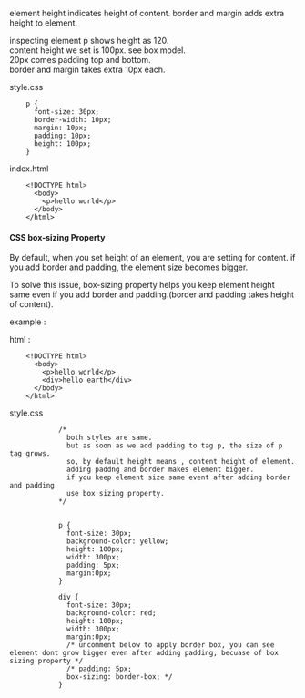 element height indicates height of content. border and margin adds extra height to element.

inspecting element p shows height as 120.  
content height we set is 100px. see box model.    
20px comes padding top and bottom.  
border and margin takes extra 10px each.  

style.css

        p {
          font-size: 30px;
          border-width: 10px;
          margin: 10px;
          padding: 10px;
          height: 100px;
        }

index.html

        <!DOCTYPE html>
          <body>
            <p>hello world</p>
          </body>
        </html>

       
#### CSS box-sizing Property

By default, when you set height of an element, you are setting for content. 
if you add border and padding, the element size becomes bigger.  

To solve this issue, box-sizing property helps you keep element height same 
even if you add border and padding.(border and padding takes height of content).    


example : 

html : 

        <!DOCTYPE html>
          <body>
            <p>hello world</p>
            <div>hello earth</div>
          </body>
        </html>


style.css

                /* 
                  both styles are same.
                  but as soon as we add padding to tag p, the size of p tag grows.
                  so, by default height means , content height of element.
                  adding paddng and border makes element bigger.
                  if you keep element size same event after adding border and padding 
                  use box sizing property.
                */


                p {
                  font-size: 30px;
                  background-color: yellow;
                  height: 100px;
                  width: 300px;
                  padding: 5px;
                  margin:0px;
                }

                div {
                  font-size: 30px;
                  background-color: red;
                  height: 100px;
                  width: 300px;
                  margin:0px;
                  /* uncomment below to apply border box, you can see element dont grow bigger even after adding padding, becuase of box sizing property */
                  /* padding: 5px;
                  box-sizing: border-box; */
                }
